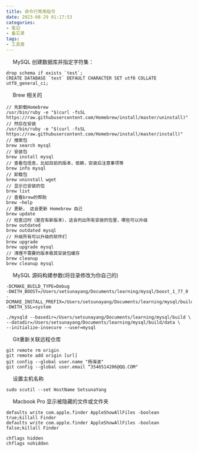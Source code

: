 ```yaml
---
title: 命令行常用指令
date: 2023-08-29 01:17:53
categories: 
- 笔记
- 备忘录
tags:
- 工具类
---
```



&ensp;&ensp; MySQL 创建数据库并指定字符集：
```xshell
drop schema if exists `test`;
CREATE DATABASE `test` DEFAULT CHARACTER SET utf8 COLLATE utf8_general_ci;
```

&ensp;&ensp; Brew 相关的

```shell
// 先卸载Homebrew
/usr/bin/ruby -e "$(curl -fsSL https://raw.githubusercontent.com/Homebrew/install/master/uninstall)"
// 然后在安装
/usr/bin/ruby -e "$(curl -fsSL https://raw.githubusercontent.com/Homebrew/install/master/install)"
// 搜索包
brew search mysql
// 安装包
brew install mysql
// 查看包信息，比如目前的版本，依赖，安装后注意事项等
brew info mysql
// 卸载包
brew uninstall wget
// 显示已安装的包
brew list
// 查看brew的帮助
brew –help
// 更新， 这会更新 Homebrew 自己
brew update
// 检查过时（是否有新版本），这会列出所有安装的包里，哪些可以升级
brew outdated
brew outdated mysql
// 升级所有可以升级的软件们
brew upgrade
brew upgrade mysql
// 清理不需要的版本极其安装包缓存
brew cleanup
brew cleanup mysql
```
&ensp;&ensp; MySQL 源码构建参数(将目录修改为你自己的)
```shell
-DCMAKE_BUILD_TYPE=Debug
-DWITH_BOOST=/Users/setsunayang/Documents/learning/mysql/boost_1_77_0
-DCMAKE_INSTALL_PREFIX=/Users/setsunayang/Documents/learning/mysql/build
-DWITH_SSL=system

./mysqld --basedir=/Users/setsunayang/Documents/learning/mysql/build \
--datadir=/Users/setsunayang/Documents/learning/mysql/build/data \
--initialize-insecure --user=mysql
```

&ensp;&ensp; Git重新关联远程仓库
```shell 
git remote rm origin 
git remote add origin [url]
git config --global user.name "杨海波"
git config --global user.email “3546514206@QQ.COM"
```

&ensp;&ensp; 设置主机名称
```shell
sudo scutil --set HostName SetsunaYang
```

&ensp;&ensp; Macbook Pro 显示被隐藏的文件或文件夹
```shell
defaults write com.apple.finder AppleShowAllFiles -boolean true;killall Finder 
defaults write com.apple.finder AppleShowAllFiles -boolean false;killall Finder

chflags hidden 
chflags nohidden
```



